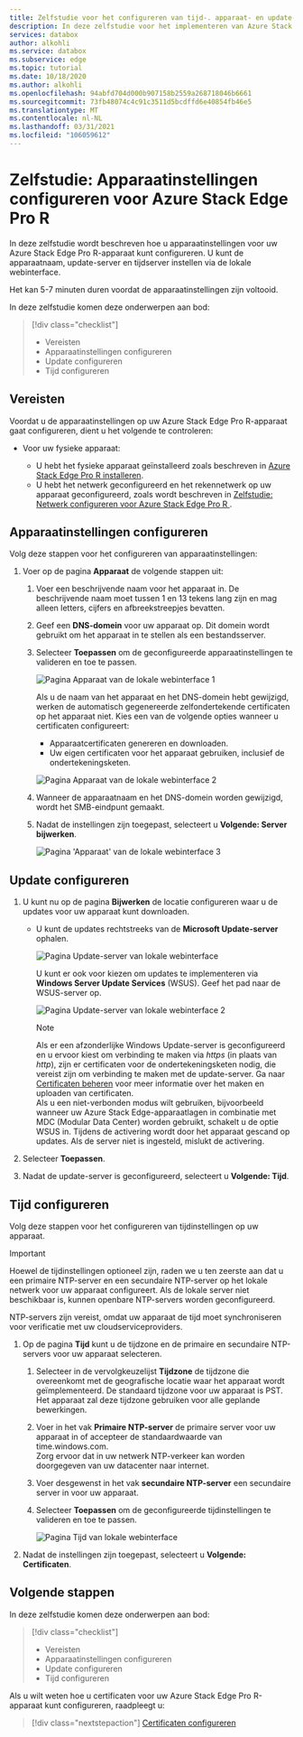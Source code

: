 ```yaml
---
title: Zelfstudie voor het configureren van tijd-. apparaat- en update-instellingen voor een Azure Stack Edge Pro R-apparaat in Azure Portal
description: In deze zelfstudie voor het implementeren van Azure Stack Edge Pro R krijgt u instructies om apparaat-, update-, en tijdinstellingen voor uw fysieke apparaat te configureren.
services: databox
author: alkohli
ms.service: databox
ms.subservice: edge
ms.topic: tutorial
ms.date: 10/18/2020
ms.author: alkohli
ms.openlocfilehash: 94abfd704d000b907158b2559a268718046b6661
ms.sourcegitcommit: 73fb48074c4c91c3511d5bcdffd6e40854fb46e5
ms.translationtype: MT
ms.contentlocale: nl-NL
ms.lasthandoff: 03/31/2021
ms.locfileid: "106059612"
---
```

# <a name="tutorial-configure-the-device-settings-for-azure-stack-edge-pro-r"></a>Zelfstudie: Apparaatinstellingen configureren voor Azure Stack Edge Pro R

In deze zelfstudie wordt beschreven hoe u apparaatinstellingen voor uw Azure Stack Edge Pro R-apparaat kunt configureren. U kunt de apparaatnaam, update-server en tijdserver instellen via de lokale webinterface.

Het kan 5-7 minuten duren voordat de apparaatinstellingen zijn voltooid.

In deze zelfstudie komen deze onderwerpen aan bod:

> [!div class="checklist"]
>
> * Vereisten
> * Apparaatinstellingen configureren
> * Update configureren 
> * Tijd configureren

## <a name="prerequisites"></a>Vereisten

Voordat u de apparaatinstellingen op uw Azure Stack Edge Pro R-apparaat gaat configureren, dient u het volgende te controleren:

* Voor uw fysieke apparaat:

    - U hebt het fysieke apparaat geïnstalleerd zoals beschreven in [Azure Stack Edge Pro R installeren](azure-stack-edge-pro-r-deploy-install.md).
    - U hebt het netwerk geconfigureerd en het rekennetwerk op uw apparaat geconfigureerd, zoals wordt beschreven in [Zelfstudie: Netwerk configureren voor Azure Stack Edge Pro R ](azure-stack-edge-pro-r-deploy-configure-network-compute-web-proxy.md).


## <a name="configure-device-settings"></a>Apparaatinstellingen configureren

Volg deze stappen voor het configureren van apparaatinstellingen:

1. Voer op de pagina **Apparaat** de volgende stappen uit:

    1. Voer een beschrijvende naam voor het apparaat in. De beschrijvende naam moet tussen 1 en 13 tekens lang zijn en mag alleen letters, cijfers en afbreekstreepjes bevatten.

    2. Geef een **DNS-domein** voor uw apparaat op. Dit domein wordt gebruikt om het apparaat in te stellen als een bestandsserver.

    3. Selecteer **Toepassen** om de geconfigureerde apparaatinstellingen te valideren en toe te passen.

        ![Pagina Apparaat van de lokale webinterface 1](./media/azure-stack-edge-pro-r-deploy-set-up-device-update-time/device-2.png)

        Als u de naam van het apparaat en het DNS-domein hebt gewijzigd, werken de automatisch gegenereerde zelfondertekende certificaten op het apparaat niet. Kies een van de volgende opties wanneer u certificaten configureert: 
        
        - Apparaatcertificaten genereren en downloaden. 
        - Uw eigen certificaten voor het apparaat gebruiken, inclusief de ondertekeningsketen.
    

        ![Pagina Apparaat van de lokale webinterface 2](./media/azure-stack-edge-pro-r-deploy-set-up-device-update-time/device-3.png)

    4. Wanneer de apparaatnaam en het DNS-domein worden gewijzigd, wordt het SMB-eindpunt gemaakt.  

    5. Nadat de instellingen zijn toegepast, selecteert u **Volgende: Server bijwerken**.

        ![Pagina 'Apparaat' van de lokale webinterface 3](./media/azure-stack-edge-pro-r-deploy-set-up-device-update-time/device-4.png)

## <a name="configure-update"></a>Update configureren

1. U kunt nu op de pagina **Bijwerken** de locatie configureren waar u de updates voor uw apparaat kunt downloaden.  

    - U kunt de updates rechtstreeks van de **Microsoft Update-server** ophalen.

        ![Pagina Update-server van lokale webinterface](./media/azure-stack-edge-pro-r-deploy-set-up-device-update-time/update-2.png)

        U kunt er ook voor kiezen om updates te implementeren via **Windows Server Update Services** (WSUS). Geef het pad naar de WSUS-server op.
        
        ![Pagina Update-server van lokale webinterface 2](./media/azure-stack-edge-pro-r-deploy-set-up-device-update-time/update-3.png)

        > [!NOTE] 
        > Als er een afzonderlijke Windows Update-server is geconfigureerd en u ervoor kiest om verbinding te maken via *https* (in plaats van *http*), zijn er certificaten voor de ondertekeningsketen nodig, die vereist zijn om verbinding te maken met de update-server. Ga naar [Certificaten beheren](azure-stack-edge-gpu-manage-certificates.md) voor meer informatie over het maken en uploaden van certificaten.         
        > Als u een niet-verbonden modus wilt gebruiken, bijvoorbeeld wanneer uw Azure Stack Edge-apparaatlagen in combinatie met MDC (Modular Data Center) worden gebruikt, schakelt u de optie WSUS in. Tijdens de activering wordt door het apparaat gescand op updates. Als de server niet is ingesteld, mislukt de activering. 


2. Selecteer **Toepassen**.
3. Nadat de update-server is geconfigureerd, selecteert u **Volgende: Tijd**.
    

## <a name="configure-time"></a>Tijd configureren

Volg deze stappen voor het configureren van tijdinstellingen op uw apparaat. 

> [!IMPORTANT]
> Hoewel de tijdinstellingen optioneel zijn, raden we u ten zeerste aan dat u een primaire NTP-server en een secundaire NTP-server op het lokale netwerk voor uw apparaat configureert. Als de lokale server niet beschikbaar is, kunnen openbare NTP-servers worden geconfigureerd.

NTP-servers zijn vereist, omdat uw apparaat de tijd moet synchroniseren voor verificatie met uw cloudserviceproviders.

1. Op de pagina **Tijd** kunt u de tijdzone en de primaire en secundaire NTP-servers voor uw apparaat selecteren.  
    
    1. Selecteer in de vervolgkeuzelijst **Tijdzone** de tijdzone die overeenkomt met de geografische locatie waar het apparaat wordt geïmplementeerd.
        De standaard tijdzone voor uw apparaat is PST. Het apparaat zal deze tijdzone gebruiken voor alle geplande bewerkingen.

    2. Voer in het vak **Primaire NTP-server** de primaire server voor uw apparaat in of accepteer de standaardwaarde van time.windows.com.  
        Zorg ervoor dat in uw netwerk NTP-verkeer kan worden doorgegeven van uw datacenter naar internet.

    3. Voer desgewenst in het vak **secundaire NTP-server** een secundaire server in voor uw apparaat.

    4. Selecteer **Toepassen** om de geconfigureerde tijdinstellingen te valideren en toe te passen.

        ![Pagina Tijd van lokale webinterface](./media/azure-stack-edge-pro-r-deploy-set-up-device-update-time/time-2.png)

2. Nadat de instellingen zijn toegepast, selecteert u **Volgende: Certificaten**.


## <a name="next-steps"></a>Volgende stappen

In deze zelfstudie komen deze onderwerpen aan bod:

> [!div class="checklist"]
>
> * Vereisten
> * Apparaatinstellingen configureren
> * Update configureren 
> * Tijd configureren

Als u wilt weten hoe u certificaten voor uw Azure Stack Edge Pro R-apparaat kunt configureren, raadpleegt u:

> [!div class="nextstepaction"]
> [Certificaten configureren](./azure-stack-edge-pro-r-deploy-configure-certificates-vpn-encryption.md)
